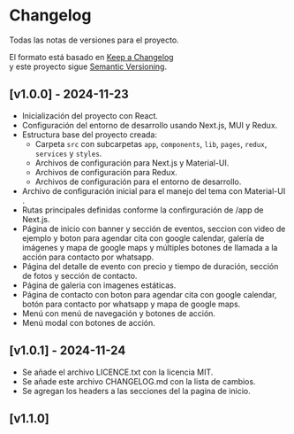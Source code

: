 # Changelog

Todas las notas de versiones para el proyecto.

El formato está basado en [Keep a Changelog](https://keepachangelog.com/es-1.0.0/)  
y este proyecto sigue [Semantic Versioning](https://semver.org/lang/es/).

## [v1.0.0] - 2024-11-23

- Inicialización del proyecto con React.
- Configuración del entorno de desarrollo usando Next.js, MUI y Redux.
- Estructura base del proyecto creada:
  - Carpeta `src` con subcarpetas `app`, `components`, `lib`, `pages`, `redux`, `services` y `styles`.
  - Archivos de configuración para Next.js y Material-UI.
  - Archivos de configuración para Redux.
  - Archivos de configuración para el entorno de desarrollo.
- Archivo de configuración inicial para el manejo del tema con Material-UI .
- Rutas principales definidas conforme la confirguración de /app de Next.js.
- Página de inicio con banner y sección de eventos, seccion con video de ejemplo y boton para agendar cita con google calendar, galería de imágenes y mapa de google maps y múltiples botones de llamada a la acción para contacto por whatsapp.
- Página del detalle de evento con precio y tiempo de duración, sección de fotos y sección de contacto.
- Página de galeria con imagenes estáticas.
- Página de contacto con boton para agendar cita con google calendar, botón para contacto por whatsapp y mapa de google maps.
- Menú con menú de navegación y botones de acción.
- Menú modal con botones de acción.

## [v1.0.1] - 2024-11-24

- Se añade el archivo LICENCE.txt con la licencia MIT.
- Se añade este archivo CHANGELOG.md con la lista de cambios.
- Se agregan los headers a las secciones del la pagina de inicio.

## [v1.1.0]
  